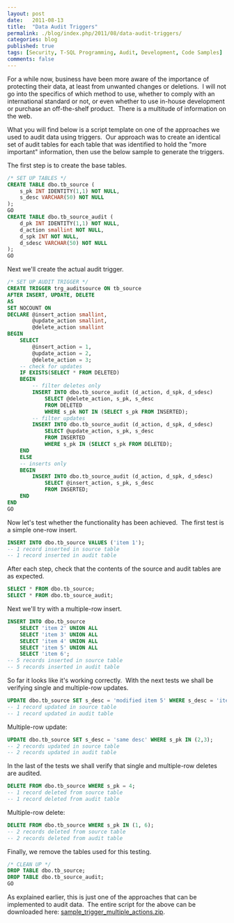 ```yaml
---
layout: post
date:   2011-08-13
title:  "Data Audit Triggers"
permalink: ./blog/index.php/2011/08/data-audit-triggers/
categories: blog
published: true
tags: [Security, T-SQL Programming, Audit, Development, Code Samples]
comments: false
---
```

For a while now, business have been more aware of the importance of protecting their data, at least from unwanted changes or deletions.  I will not go into the specifics of which method to use, whether to comply with an international standard or not, or even whether to use in-house development or purchase an off-the-shelf product.  There is a multitude of information on the web.

What you will find below is a script template on one of the approaches we used to audit data using triggers.  Our approach was to create an identical set of audit tables for each table that was identified to hold the "more important" information, then use the below sample to generate the triggers.

The first step is to create the base tables.

``` sql
/* SET UP TABLES */
CREATE TABLE dbo.tb_source (
    s_pk INT IDENTITY(1,1) NOT NULL,
    s_desc VARCHAR(50) NOT NULL
);
GO
CREATE TABLE dbo.tb_source_audit (
    d_pk INT IDENTITY(1,1) NOT NULL,
    d_action smallint NOT NULL,
    d_spk INT NOT NULL,
    d_sdesc VARCHAR(50) NOT NULL
);
GO
```

Next we'll create the actual audit trigger.

``` sql
/* SET UP AUDIT TRIGGER */
CREATE TRIGGER trg_auditsource ON tb_source
AFTER INSERT, UPDATE, DELETE 
AS
SET NOCOUNT ON
DECLARE @insert_action smallint,
        @update_action smallint,
        @delete_action smallint
BEGIN
    SELECT
        @insert_action = 1,
        @update_action = 2,
        @delete_action = 3;
    -- check for updates
    IF EXISTS(SELECT * FROM DELETED)
    BEGIN
        -- filter deletes only
        INSERT INTO dbo.tb_source_audit (d_action, d_spk, d_sdesc)
            SELECT @delete_action, s_pk, s_desc
            FROM DELETED
            WHERE s_pk NOT IN (SELECT s_pk FROM INSERTED);
        -- filter updates
        INSERT INTO dbo.tb_source_audit (d_action, d_spk, d_sdesc)
            SELECT @update_action, s_pk, s_desc
            FROM INSERTED
            WHERE s_pk IN (SELECT s_pk FROM DELETED);
    END
    ELSE
    -- inserts only
    BEGIN
        INSERT INTO dbo.tb_source_audit (d_action, d_spk, d_sdesc)
            SELECT @insert_action, s_pk, s_desc
            FROM INSERTED;
    END
END
GO
```

Now let's test whether the functionality has been achieved.  The first test is a simple one-row insert.

``` sql
INSERT INTO dbo.tb_source VALUES ('item 1');
-- 1 record inserted in source table
-- 1 record inserted in audit table
```

After each step, check that the contents of the source and audit tables are as expected.

``` sql
SELECT * FROM dbo.tb_source;
SELECT * FROM dbo.tb_source_audit;
```

Next we'll try with a multiple-row insert.

``` sql
INSERT INTO dbo.tb_source
    SELECT 'item 2' UNION ALL
    SELECT 'item 3' UNION ALL
    SELECT 'item 4' UNION ALL
    SELECT 'item 5' UNION ALL
    SELECT 'item 6';
-- 5 records inserted in source table
-- 5 records inserted in audit table
```

So far it looks like it's working correctly.  With the next tests we shall be verifying single and multiple-row updates.

``` sql
UPDATE dbo.tb_source SET s_desc = 'modified item 5' WHERE s_desc = 'item 5';
-- 1 record updated in source table
-- 1 record updated in audit table
```

Multiple-row update:

``` sql
UPDATE dbo.tb_source SET s_desc = 'same desc' WHERE s_pk IN (2,3);
-- 2 records updated in source table
-- 2 records updated in audit table
```

In the last of the tests we shall verify that single and multiple-row deletes are audited.

``` sql
DELETE FROM dbo.tb_source WHERE s_pk = 4;
-- 1 record deleted from source table
-- 1 record deleted from audit table
```

Multiple-row delete:

```sql
DELETE FROM dbo.tb_source WHERE s_pk IN (1, 6);
-- 2 records deleted from source table
-- 2 records deleted from audit table
```

Finally, we remove the tables used for this testing.

``` sql
/* CLEAN UP */
DROP TABLE dbo.tb_source;
DROP TABLE dbo.tb_source_audit;
GO
```

As explained earlier, this is just one of the approaches that can be implemented to audit data.  The entire script for the above can be downloaded here: [sample_trigger_multiple_actions.zip](/assets/article_files/2011-08-data-audit-triggers/sample_trigger_multiple_actions.zip).
